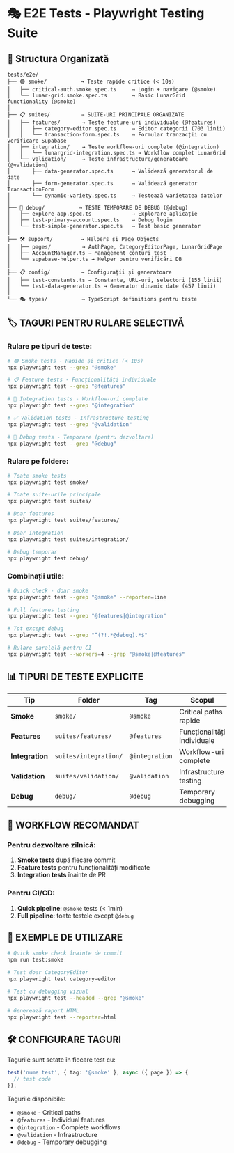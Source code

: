 # 🎭 E2E Tests - Playwright Testing Suite

## 📁 Structura Organizată

```
tests/e2e/
├── 🟢 smoke/           → Teste rapide critice (< 10s)
│   ├── critical-auth.smoke.spec.ts     → Login + navigare (@smoke)
│   └── lunar-grid.smoke.spec.ts        → Basic LunarGrid functionality (@smoke)
│
├── 📋 suites/          → SUITE-URI PRINCIPALE ORGANIZATE
│   ├── features/       → Teste feature-uri individuale (@features)
│   │   ├── category-editor.spec.ts     → Editor categorii (703 linii)
│   │   └── transaction-form.spec.ts    → Formular tranzacții cu verificare Supabase
│   ├── integration/    → Teste workflow-uri complete (@integration)  
│   │   └── lunargrid-integration.spec.ts → Workflow complet LunarGrid
│   └── validation/     → Teste infrastructure/generatoare (@validation)
│       ├── data-generator.spec.ts      → Validează generatorul de date
│       ├── form-generator.spec.ts      → Validează generator TransactionForm
│       └── dynamic-variety.spec.ts     → Testează varietatea datelor
│
├── 🔧 debug/           → TESTE TEMPORARE DE DEBUG (@debug)
│   ├── explore-app.spec.ts             → Explorare aplicație
│   ├── test-primary-account.spec.ts    → Debug login
│   └── test-simple-generator.spec.ts   → Test basic generator
│
├── 🛠️ support/         → Helpers și Page Objects
│   ├── pages/          → AuthPage, CategoryEditorPage, LunarGridPage  
│   ├── AccountManager.ts → Management conturi test
│   └── supabase-helper.ts → Helper pentru verificări DB
│
├── 📋 config/          → Configurații și generatoare
│   ├── test-constants.ts → Constante, URL-uri, selectori (155 linii)
│   └── test-data-generator.ts → Generator dinamic date (457 linii)
│
└── 🎭 types/           → TypeScript definitions pentru teste
```

## 🏷️ **TAGURI PENTRU RULARE SELECTIVĂ**

### Rulare pe tipuri de teste:

```bash
# 🟢 Smoke tests - Rapide și critice (< 10s)
npx playwright test --grep "@smoke"

# 📋 Feature tests - Funcționalități individuale  
npx playwright test --grep "@features"

# 🔄 Integration tests - Workflow-uri complete
npx playwright test --grep "@integration"

# ✅ Validation tests - Infrastructure testing
npx playwright test --grep "@validation"

# 🔧 Debug tests - Temporare (pentru dezvoltare)
npx playwright test --grep "@debug"
```

### Rulare pe foldere:

```bash
# Toate smoke tests
npx playwright test smoke/

# Toate suite-urile principale
npx playwright test suites/

# Doar features
npx playwright test suites/features/

# Doar integration
npx playwright test suites/integration/

# Debug temporar
npx playwright test debug/
```

### Combinații utile:

```bash
# Quick check - doar smoke
npx playwright test --grep "@smoke" --reporter=line

# Full features testing
npx playwright test --grep "@features|@integration"

# Tot except debug
npx playwright test --grep "^(?!.*@debug).*$"

# Rulare paralelă pentru CI
npx playwright test --workers=4 --grep "@smoke|@features"
```

## 📊 **TIPURI DE TESTE EXPLICITE**

| Tip | Folder | Tag | Scopul | Durata |
|-----|--------|-----|--------|--------|
| **Smoke** | `smoke/` | `@smoke` | Critical paths rapide | < 10s |
| **Features** | `suites/features/` | `@features` | Funcționalități individuale | 30s-2min |
| **Integration** | `suites/integration/` | `@integration` | Workflow-uri complete | 1-3min |
| **Validation** | `suites/validation/` | `@validation` | Infrastructure testing | < 30s |
| **Debug** | `debug/` | `@debug` | Temporary debugging | Variabil |

## 🎯 **WORKFLOW RECOMANDAT**

### Pentru dezvoltare zilnică:
1. **Smoke tests** după fiecare commit
2. **Feature tests** pentru funcționalități modificate  
3. **Integration tests** înainte de PR

### Pentru CI/CD:
1. **Quick pipeline**: `@smoke` tests (< 1min)
2. **Full pipeline**: toate testele except `@debug`

## 📝 **EXEMPLE DE UTILIZARE**

```bash
# Quick smoke check înainte de commit
npm run test:smoke

# Test doar CategoryEditor
npx playwright test category-editor

# Test cu debugging vizual
npx playwright test --headed --grep "@smoke"

# Generează raport HTML
npx playwright test --reporter=html
```

## 🛠️ **CONFIGURARE TAGURI**

Tagurile sunt setate în fiecare test cu:
```typescript
test('nume test', { tag: '@smoke' }, async ({ page }) => {
  // test code
});
```

Tagurile disponibile:
- `@smoke` - Critical paths
- `@features` - Individual features  
- `@integration` - Complete workflows
- `@validation` - Infrastructure
- `@debug` - Temporary debugging 
